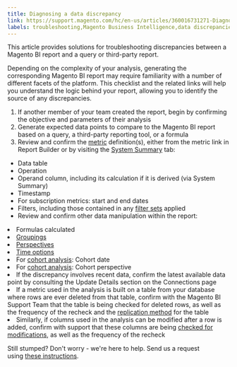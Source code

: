 ```yaml
---
title: Diagnosing a data discrepancy
link: https://support.magento.com/hc/en-us/articles/360016731271-Diagnosing-a-data-discrepancy
labels: troubleshooting,Magento Business Intelligence,data discrepancies
---
```


<p>This article provides solutions for troubleshooting discrepancies between a Magento BI report and a query or third-party report.</p>
<p>Depending on the complexity of your analysis, generating the corresponding Magento BI report may require familiarity with a number of different facets of the platform. This checklist and the related links will help you understand the logic behind your report, allowing you to identify the source of any discrepancies. </p>
<ol>
<li>If another member of your team created the report, begin by confirming the objective and parameters of their analysis</li>
<li>Generate expected data points to compare to the Magento BI report based on a query, a third-party reporting tool, or a formula</li>
<li>Review and confirm the <a href="https://support.magento.com/hc/en-us/articles/360016504592-Create-metrics">metric</a> definition(s), either from the metric link in Report Builder or by visiting the <a href="https://support.magento.com/hc/en-us/articles/360016730971-Understand-View-definitions-of-metrics-filters-columns-and-column-references-in-the-System-Summary">System Summary</a> tab:</li>
</ol><ul>
<li>Data table</li>
<li>Operation</li>
<li>Operand column, including its calculation if it is derived (via System Summary)</li>
<li>Timestamp</li>
<li>For subscription metrics: start and end dates</li>
<li>Filters, including those contained in any <a href="https://support.magento.com/hc/en-us/articles/360016505492-Create-filter-sets">filter sets</a> applied</li>
<li>Review and confirm other data manipulation within the report:</li>
</ul>
<li>Formulas calculated</li>
<li><a href="https://support.magento.com/hc/en-us/articles/360016730831-Create-analyses-using-the-Report-Builder#groupsegment">Groupings</a></li>
<li><a href="https://support.magento.com/hc/en-us/articles/360016730831-Create-analyses-using-the-Report-Builder#filtersperspectivetime">Perspectives</a></li>
<li><a href="https://support.magento.com/hc/en-us/articles/360016730831-Create-analyses-using-the-Report-Builder#settime">Time options</a></li>
<li>For <a href="https://support.magento.com/hc/en-us/articles/360016504632-Create-cohort-analysis">cohort analysis</a>: Cohort date</li>
<li>For <a href="https://support.magento.com/hc/en-us/articles/360016504632-Create-cohort-analysis">cohort analysis</a>: Cohort perspective</li>
<li>If the discrepancy involves recent data, confirm the latest available data point by consulting the Update Details section on the Connections page</li>
<li>If a metric used in the analysis is built on a table from your database where rows are ever deleted from that table, confirm with the Magento BI Support Team that the table is being checked for deleted rows, as well as the frequency of the recheck and the <a href="https://support.magento.com/hc/en-us/articles/360016731631-Best-practice-Optimizing-your-database-for-analysis">replication method</a> for the table</li>
<li>Similarly, if columns used in the analysis can be modified after a row is added, confirm with support that these columns are being <a href="https://support.magento.com/hc/en-us/articles/360016506452-Configuring-data-rechecks">checked for modifications</a>, as well as the frequency of the recheck</li>
<p>Still stumped? Don't worry - we're here to help. Send us a request using <a href="https://support.magento.com/hc/en-us/articles/360016505312">these instructions</a>.</p>